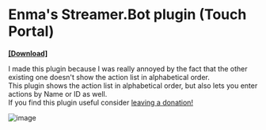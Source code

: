 # Enma's Streamer.Bot plugin (Touch Portal)
[**[Download]**](https://github.com/EnmaDarei/tp_streamerbot_plugin/releases/latest) 

I made this plugin because I was really annoyed by the fact that the other existing one doesn't show the action list in alphabetical order.</br>
This plugin shows the action list in alphabetical order, but also lets you enter actions by Name or ID as well.</br>
If you find this plugin useful consider [leaving a donation!](https://ko-fi.com/enmadarei)

![image](https://user-images.githubusercontent.com/14081432/217473196-b26fb642-0772-4abf-b9cf-40d9bb4d385c.png)
